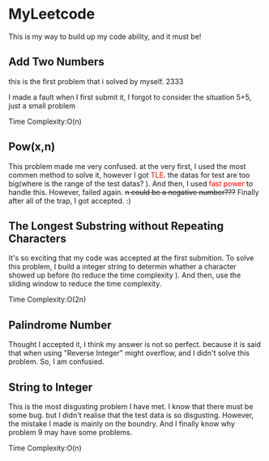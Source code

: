 # MyLeetcode
This is my way to build up my code ability, and it must be!
## Add Two Numbers
this is the first problem that i solved by myself. 2333

I made a fault when I first submit it, I forgot to consider the situation 5+5, just a small problem

Time Complexity:O(n)

## Pow(x,n)

This problem made me very confused. at the very first, I used the most commen method to solve it, however I got <font color="red">TLE</font>. the datas for test are too big(where is the range of the test datas? ). And then, I used <font color="red">fast power</font> to handle this. However, failed again. ~~n could be a negative number???~~ Finally after all of the trap, I got accepted. :)

## The Longest Substring without Repeating Characters

It's so exciting that my code was accepted at the first submition. To solve this problem, I build a integer string to determin whather a character showed up before (to reduce the time complexity ). And then, use the sliding window to reduce the time complexity.

Time Complexity:O(2n)

## Palindrome Number

Thought I accepted it, I think my answer is not so perfect. because it is said that when using "Reverse Integer" might overflow, and I didn't solve this problem. So, I am confusied.

## String to Integer

This is the most disgusting problem I have met. I know that there must be some bug. but I didn't realise that the test data is so disgusting. However, the mistake I made is mainly on the boundry. And I finally know why problem 9 may have some problems.

Time Complexity:O(n)
 
